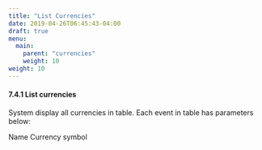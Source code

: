 ```yaml
---
title: "List Currencies"
date: 2019-04-26T06:45:43-04:00
draft: true
menu:
  main:
    parent: "currencies"
    weight: 10
weight: 10
---
```


#### 7.4.1 List currencies

System display all currencies in table. Each event in table has parameters below:

Name
Currency symbol
